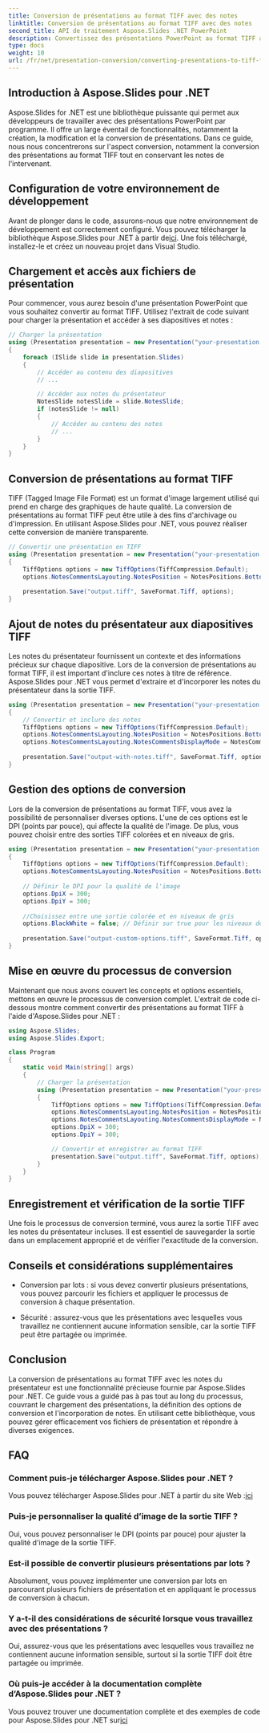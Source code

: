 ```yaml
---
title: Conversion de présentations au format TIFF avec des notes
linktitle: Conversion de présentations au format TIFF avec des notes
second_title: API de traitement Aspose.Slides .NET PowerPoint
description: Convertissez des présentations PowerPoint au format TIFF avec les notes du présentateur à l'aide d'Aspose.Slides pour .NET. Conversion efficace et de haute qualité.
type: docs
weight: 10
url: /fr/net/presentation-conversion/converting-presentations-to-tiff-format-with-notes/
---
```


## Introduction à Aspose.Slides pour .NET

Aspose.Slides for .NET est une bibliothèque puissante qui permet aux développeurs de travailler avec des présentations PowerPoint par programme. Il offre un large éventail de fonctionnalités, notamment la création, la modification et la conversion de présentations. Dans ce guide, nous nous concentrerons sur l'aspect conversion, notamment la conversion des présentations au format TIFF tout en conservant les notes de l'intervenant.

## Configuration de votre environnement de développement

 Avant de plonger dans le code, assurons-nous que notre environnement de développement est correctement configuré. Vous pouvez télécharger la bibliothèque Aspose.Slides pour .NET à partir de[ici](https://releases.aspose.com/slides/net). Une fois téléchargé, installez-le et créez un nouveau projet dans Visual Studio.

## Chargement et accès aux fichiers de présentation

Pour commencer, vous aurez besoin d'une présentation PowerPoint que vous souhaitez convertir au format TIFF. Utilisez l'extrait de code suivant pour charger la présentation et accéder à ses diapositives et notes :

```csharp
// Charger la présentation
using (Presentation presentation = new Presentation("your-presentation.pptx"))
{
    foreach (ISlide slide in presentation.Slides)
    {
        // Accéder au contenu des diapositives
        // ...

        // Accéder aux notes du présentateur
        NotesSlide notesSlide = slide.NotesSlide;
        if (notesSlide != null)
        {
            // Accéder au contenu des notes
            // ...
        }
    }
}
```

## Conversion de présentations au format TIFF

TIFF (Tagged Image File Format) est un format d'image largement utilisé qui prend en charge des graphiques de haute qualité. La conversion de présentations au format TIFF peut être utile à des fins d'archivage ou d'impression. En utilisant Aspose.Slides pour .NET, vous pouvez réaliser cette conversion de manière transparente.

```csharp
// Convertir une présentation en TIFF
using (Presentation presentation = new Presentation("your-presentation.pptx"))
{
    TiffOptions options = new TiffOptions(TiffCompression.Default);
    options.NotesCommentsLayouting.NotesPosition = NotesPositions.BottomFull;
    
    presentation.Save("output.tiff", SaveFormat.Tiff, options);
}
```

## Ajout de notes du présentateur aux diapositives TIFF

Les notes du présentateur fournissent un contexte et des informations précieux sur chaque diapositive. Lors de la conversion de présentations au format TIFF, il est important d'inclure ces notes à titre de référence. Aspose.Slides pour .NET vous permet d'extraire et d'incorporer les notes du présentateur dans la sortie TIFF.

```csharp
using (Presentation presentation = new Presentation("your-presentation.pptx"))
{
    // Convertir et inclure des notes
    TiffOptions options = new TiffOptions(TiffCompression.Default);
    options.NotesCommentsLayouting.NotesPosition = NotesPositions.BottomFull;
    options.NotesCommentsLayouting.NotesCommentsDisplayMode = NotesCommentsDisplayMode.Show;
    
    presentation.Save("output-with-notes.tiff", SaveFormat.Tiff, options);
}
```

## Gestion des options de conversion

Lors de la conversion de présentations au format TIFF, vous avez la possibilité de personnaliser diverses options. L'une de ces options est le DPI (points par pouce), qui affecte la qualité de l'image. De plus, vous pouvez choisir entre des sorties TIFF colorées et en niveaux de gris.

```csharp
using (Presentation presentation = new Presentation("your-presentation.pptx"))
{
    TiffOptions options = new TiffOptions(TiffCompression.Default);
    options.NotesCommentsLayouting.NotesPosition = NotesPositions.BottomFull;
    
    // Définir le DPI pour la qualité de l'image
    options.DpiX = 300;
    options.DpiY = 300;
    
    //Choisissez entre une sortie colorée et en niveaux de gris
    options.BlackWhite = false; // Définir sur true pour les niveaux de gris
    
    presentation.Save("output-custom-options.tiff", SaveFormat.Tiff, options);
}
```

## Mise en œuvre du processus de conversion

Maintenant que nous avons couvert les concepts et options essentiels, mettons en œuvre le processus de conversion complet. L'extrait de code ci-dessous montre comment convertir des présentations au format TIFF à l'aide d'Aspose.Slides pour .NET :

```csharp
using Aspose.Slides;
using Aspose.Slides.Export;

class Program
{
    static void Main(string[] args)
    {
        // Charger la présentation
        using (Presentation presentation = new Presentation("your-presentation.pptx"))
        {
            TiffOptions options = new TiffOptions(TiffCompression.Default);
            options.NotesCommentsLayouting.NotesPosition = NotesPositions.BottomFull;
            options.NotesCommentsLayouting.NotesCommentsDisplayMode = NotesCommentsDisplayMode.Show;
            options.DpiX = 300;
            options.DpiY = 300;

            // Convertir et enregistrer au format TIFF
            presentation.Save("output.tiff", SaveFormat.Tiff, options);
        }
    }
}
```

## Enregistrement et vérification de la sortie TIFF

Une fois le processus de conversion terminé, vous aurez la sortie TIFF avec les notes du présentateur incluses. Il est essentiel de sauvegarder la sortie dans un emplacement approprié et de vérifier l'exactitude de la conversion.

## Conseils et considérations supplémentaires

- Conversion par lots : si vous devez convertir plusieurs présentations, vous pouvez parcourir les fichiers et appliquer le processus de conversion à chaque présentation.

- Sécurité : assurez-vous que les présentations avec lesquelles vous travaillez ne contiennent aucune information sensible, car la sortie TIFF peut être partagée ou imprimée.

## Conclusion

La conversion de présentations au format TIFF avec les notes du présentateur est une fonctionnalité précieuse fournie par Aspose.Slides pour .NET. Ce guide vous a guidé pas à pas tout au long du processus, couvrant le chargement des présentations, la définition des options de conversion et l'incorporation de notes. En utilisant cette bibliothèque, vous pouvez gérer efficacement vos fichiers de présentation et répondre à diverses exigences.

## FAQ

### Comment puis-je télécharger Aspose.Slides pour .NET ?

 Vous pouvez télécharger Aspose.Slides pour .NET à partir du site Web :[ici](https://releases.aspose.com/slides/net)

### Puis-je personnaliser la qualité d’image de la sortie TIFF ?

Oui, vous pouvez personnaliser le DPI (points par pouce) pour ajuster la qualité d'image de la sortie TIFF.

### Est-il possible de convertir plusieurs présentations par lots ?

Absolument, vous pouvez implémenter une conversion par lots en parcourant plusieurs fichiers de présentation et en appliquant le processus de conversion à chacun.

### Y a-t-il des considérations de sécurité lorsque vous travaillez avec des présentations ?

Oui, assurez-vous que les présentations avec lesquelles vous travaillez ne contiennent aucune information sensible, surtout si la sortie TIFF doit être partagée ou imprimée.

### Où puis-je accéder à la documentation complète d’Aspose.Slides pour .NET ?

 Vous pouvez trouver une documentation complète et des exemples de code pour Aspose.Slides pour .NET sur[ici](https://reference.aspose.com/slides/net)